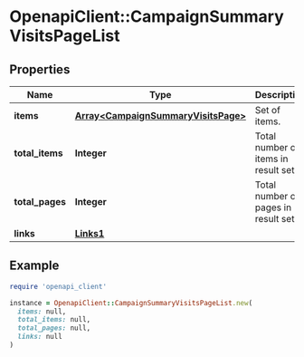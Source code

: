 # OpenapiClient::CampaignSummaryVisitsPageList

## Properties

| Name | Type | Description | Notes |
| ---- | ---- | ----------- | ----- |
| **items** | [**Array&lt;CampaignSummaryVisitsPage&gt;**](CampaignSummaryVisitsPage.md) | Set of items. |  |
| **total_items** | **Integer** | Total number of items in result set. |  |
| **total_pages** | **Integer** | Total number of pages in result set. |  |
| **links** | [**Links1**](Links1.md) |  | [optional] |

## Example

```ruby
require 'openapi_client'

instance = OpenapiClient::CampaignSummaryVisitsPageList.new(
  items: null,
  total_items: null,
  total_pages: null,
  links: null
)
```

